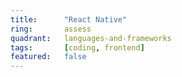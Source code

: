```yaml
---
title:      "React Native"
ring:       assess
quadrant:   languages-and-frameworks
tags:       [coding, frontend]
featured:   false
---
```

